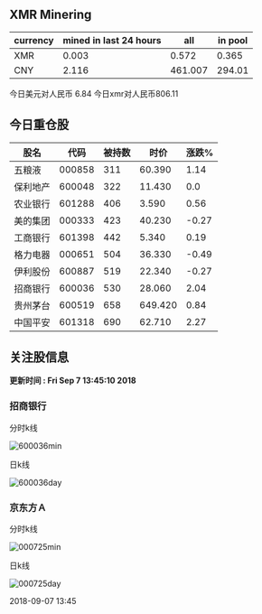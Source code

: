 ## XMR Minering

|currency|mined in last 24 hours|all|in pool|
|---|---|---|---|
|XMR|0.003|0.572|0.365|
|CNY|2.116|461.007|294.01|

今日美元对人民币 6.84	今日xmr对人民币806.11


## 今日重仓股 

|股名|代码|被持数|时价|涨跌%|
|---|---|---|---|---|
|五粮液|000858|311|60.390|1.14|
|保利地产|600048|322|11.430|0.0|
|农业银行|601288|406|3.590|0.56|
|美的集团|000333|423|40.230|-0.27|
|工商银行|601398|442|5.340|0.19|
|格力电器|000651|504|36.330|-0.49|
|伊利股份|600887|519|22.340|-0.27|
|招商银行|600036|530|28.060|2.04|
|贵州茅台|600519|658|649.420|0.84|
|中国平安|601318|690|62.710|2.27|

## 关注股信息
**更新时间 : Fri Sep  7 13:45:10 2018**
### 招商银行 
分时k线

![600036min](http://image.sinajs.cn/newchart/min/n/sh600036.gif)

日k线

![600036day](http://image.sinajs.cn/newchart/daily/n/sh600036.gif)

### 京东方Ａ 
分时k线

![000725min](http://image.sinajs.cn/newchart/min/n/sz000725.gif)

日k线

![000725day](http://image.sinajs.cn/newchart/daily/n/sz000725.gif)

2018-09-07 13:45